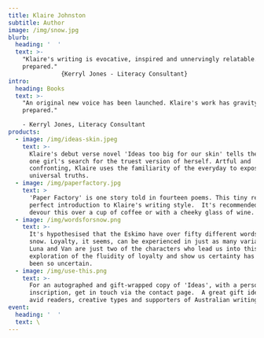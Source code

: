 ```yaml
---
title: Klaire Johnston
subtitle: Author
image: /img/snow.jpg
blurb:
  heading: '  '
  text: >-
    "Klaire's writing is evocative, inspired and unnervingly relatable. Be
    prepared."                                                                                             
               {Kerryl Jones - Literacy Consultant}
intro:
  heading: Books
  text: >-
    "An original new voice has been launched. Klaire's work has gravity ... be
    prepared."

    - Kerryl Jones, Literacy Consultant
products:
  - image: /img/ideas-skin.jpeg
    text: >-
      Klaire's debut verse novel 'Ideas too big for our skin' tells the story of
      one girl's search for the truest version of herself. Artful and
      confronting, Klaire uses the familiarity of the everyday to expose deeper,
      universal truths. 
  - image: /img/paperfactory.jpg
    text: >
      'Paper Factory' is one story told in fourteen poems. This tiny read is the
      perfect introduction to Klaire's writing style.  It's recommended you
      devour this over a cup of coffee or with a cheeky glass of wine. 
  - image: /img/wordsforsnow.png
    text: >-
      It's hypothesised that the Eskimo have over fifty different words for
      snow. Loyalty, it seems, can be experienced in just as many variations. 
      Luna and Van are just two of the characters who lead us into this heady
      exploration of the fluidity of loyalty and show us certainty has never
      been so uncertain.
  - image: /img/use-this.png
    text: >-
      For an autographed and gift-wrapped copy of 'Ideas', with a personalised
      inscription, get in touch via the contact page.  A great gift idea for
      avid readers, creative types and supporters of Australian writing.
event:
  heading: '  '
  text: \
---
```


